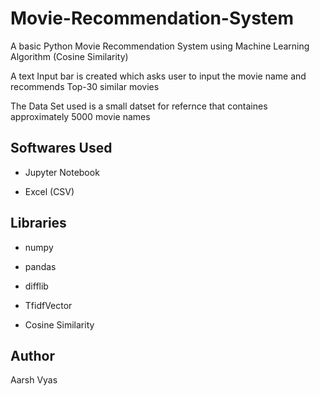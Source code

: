 # Movie-Recommendation-System

A basic Python Movie Recommendation System using Machine Learning Algorithm (Cosine Similarity)

A text Input bar is created which asks user to input the movie name and recommends Top-30 similar movies

The Data Set used is a small datset for refernce that containes approximately 5000 movie names

## Softwares Used

* Jupyter Notebook

* Excel (CSV)

## Libraries

* numpy

* pandas

* difflib

* TfidfVector

* Cosine Similarity

## Author

Aarsh Vyas 
